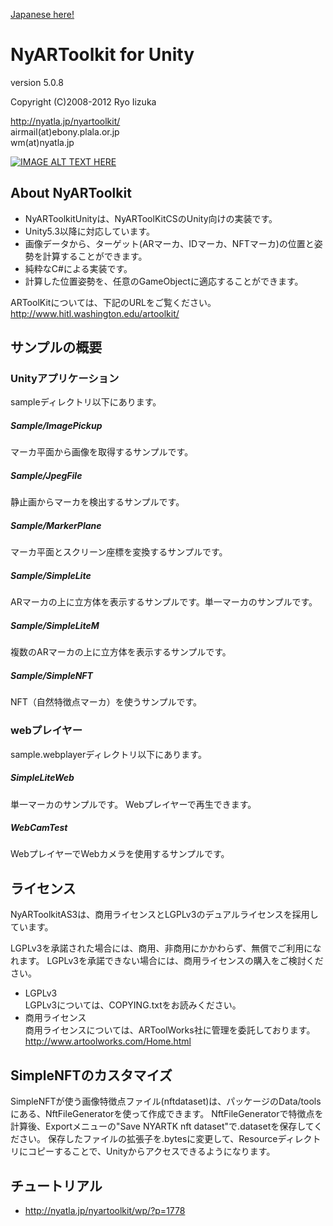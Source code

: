 [Japanese here!](README.EN.md "")

# NyARToolkit for Unity
version 5.0.8

Copyright (C)2008-2012 Ryo Iizuka

http://nyatla.jp/nyartoolkit/  
airmail(at)ebony.plala.or.jp  
wm(at)nyatla.jp

[![IMAGE ALT TEXT HERE](https://img.youtube.com/vi/h_p89B1i6u0/0.jpg)](https://www.youtube.com/watch?v=h_p89B1i6u0&feature=youtu.be)

## About NyARToolkit
* NyARToolkitUnityは、NyARToolKitCSのUnity向けの実装です。
* Unity5.3以降に対応しています。
* 画像データから、ターゲット(ARマーカ、IDマーカ、NFTマーカ)の位置と姿勢を計算することができます。
* 純粋なC#による実装です。
* 計算した位置姿勢を、任意のGameObjectに適応することができます。


ARToolKitについては、下記のURLをご覧ください。  
http://www.hitl.washington.edu/artoolkit/



## サンプルの概要

### Unityアプリケーション
sampleディレクトリ以下にあります。

##### Sample/ImagePickup
マーカ平面から画像を取得するサンプルです。
##### Sample/JpegFile
静止画からマーカを検出するサンプルです。
##### Sample/MarkerPlane
マーカ平面とスクリーン座標を変換するサンプルです。
##### Sample/SimpleLite
ARマーカの上に立方体を表示するサンプルです。単一マーカのサンプルです。
##### Sample/SimpleLiteM
複数のARマーカの上に立方体を表示するサンプルです。
##### Sample/SimpleNFT
NFT（自然特徴点マーカ）を使うサンプルです。


### webプレイヤー

sample.webplayerディレクトリ以下にあります。

##### SimpleLiteWeb
単一マーカのサンプルです。 Webプレイヤーで再生できます。

##### WebCamTest
WebプレイヤーでWebカメラを使用するサンプルです。

## ライセンス

NyARToolkitAS3は、商用ライセンスとLGPLv3のデュアルライセンスを採用しています。

LGPLv3を承諾された場合には、商用、非商用にかかわらず、無償でご利用になれます。 LGPLv3を承諾できない場合には、商用ライセンスの購入をご検討ください。

* LGPLv3  
LGPLv3については、COPYING.txtをお読みください。
* 商用ライセンス  
商用ライセンスについては、ARToolWorks社に管理を委託しております。http://www.artoolworks.com/Home.html


## SimpleNFTのカスタマイズ

SimpleNFTが使う画像特徴点ファイル(nftdataset)は、パッケージのData/toolsにある、NftFileGeneratorを使って作成できます。
NftFileGeneratorで特徴点を計算後、Exportメニューの"Save NYARTK nft dataset"で.datasetを保存してください。
保存したファイルの拡張子を.bytesに変更して、Resourceディレクトリにコピーすることで、Unityからアクセスできるようになります。

## チュートリアル
* http://nyatla.jp/nyartoolkit/wp/?p=1778

